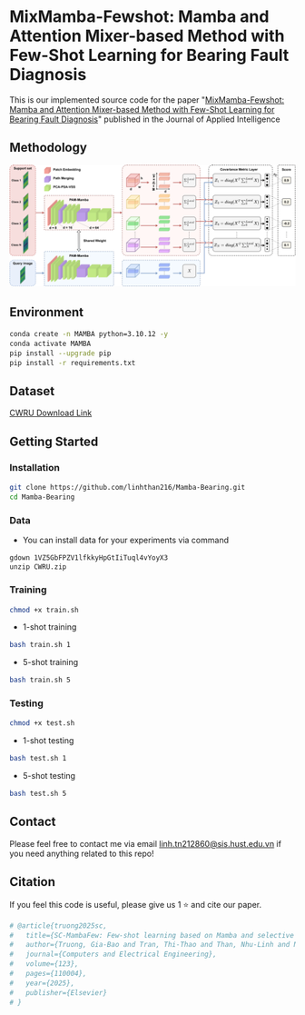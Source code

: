
# MixMamba-Fewshot: Mamba and Attention Mixer-based Method with Few-Shot Learning for Bearing Fault Diagnosis

This is our implemented source code for the paper "[MixMamba-Fewshot: Mamba and Attention Mixer-based Method with Few-Shot Learning for Bearing Fault Diagnosis](https://doi.org/10.1016/j.compeleceng.2024.110004)" published in the Journal of Applied Intelligence
## Methodology
![plot](images/model_revise.png)


## Environment
```bash 
conda create -n MAMBA python=3.10.12 -y
conda activate MAMBA
pip install --upgrade pip
pip install -r requirements.txt
```

## Dataset
[CWRU Download Link](https://engineering.case.edu/bearingdatacenter)

## Getting Started
### Installation

``` bash
git clone https://github.com/linhthan216/Mamba-Bearing.git
cd Mamba-Bearing
```

### Data
- You can install data for your experiments via command
```
gdown 1VZ5GbFPZV1lfkkyHpGtIiTuql4vYoyX3
unzip CWRU.zip
```

### Training
```bash
chmod +x train.sh
```
- 1-shot training

```bash
bash train.sh 1 
```
- 5-shot training
```bash
bash train.sh 5
```

### Testing

```bash
chmod +x test.sh
```
- 1-shot testing
```bash
bash test.sh 1 
```
- 5-shot testing
```bash
bash test.sh 5
```

## Contact
Please feel free to contact me via email linh.tn212860@sis.hust.edu.vn if you need anything related to this repo!
## Citation
If you feel this code is useful, please give us 1 ⭐ and cite our paper.
```bash
# @article{truong2025sc,
#   title={SC-MambaFew: Few-shot learning based on Mamba and selective spatial-channel attention for bearing fault diagnosis},
#   author={Truong, Gia-Bao and Tran, Thi-Thao and Than, Nhu-Linh and Nguyen, Thi Hue and Pham, Van-Truong and others},
#   journal={Computers and Electrical Engineering},
#   volume={123},
#   pages={110004},
#   year={2025},
#   publisher={Elsevier}
# }


```

